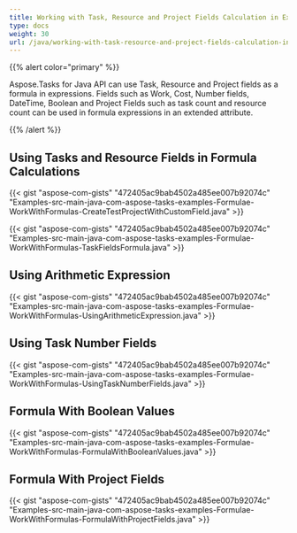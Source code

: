```yaml
---
title: Working with Task, Resource and Project Fields Calculation in Expressions
type: docs
weight: 30
url: /java/working-with-task-resource-and-project-fields-calculation-in-expressions/
---
```


{{% alert color="primary" %}} 

Aspose.Tasks for Java API can use Task, Resource and Project fields as a formula in expressions. Fields such as Work, Cost, Number fields, DateTime, Boolean and Project Fields such as task count and resource count can be used in formula expressions in an extended attribute.

{{% /alert %}} 
## **Using Tasks and Resource Fields in Formula Calculations**

{{< gist "aspose-com-gists" "472405ac9bab4502a485ee007b92074c" "Examples-src-main-java-com-aspose-tasks-examples-Formulae-WorkWithFormulas-CreateTestProjectWithCustomField.java" >}}

{{< gist "aspose-com-gists" "472405ac9bab4502a485ee007b92074c" "Examples-src-main-java-com-aspose-tasks-examples-Formulae-WorkWithFormulas-TaskFieldsFormula.java" >}}


## **Using Arithmetic Expression**
{{< gist "aspose-com-gists" "472405ac9bab4502a485ee007b92074c" "Examples-src-main-java-com-aspose-tasks-examples-Formulae-WorkWithFormulas-UsingArithmeticExpression.java" >}}

## **Using Task Number Fields**
{{< gist "aspose-com-gists" "472405ac9bab4502a485ee007b92074c" "Examples-src-main-java-com-aspose-tasks-examples-Formulae-WorkWithFormulas-UsingTaskNumberFields.java" >}}

## **Formula With Boolean Values**
{{< gist "aspose-com-gists" "472405ac9bab4502a485ee007b92074c" "Examples-src-main-java-com-aspose-tasks-examples-Formulae-WorkWithFormulas-FormulaWithBooleanValues.java" >}}

## **Formula With Project Fields**
{{< gist "aspose-com-gists" "472405ac9bab4502a485ee007b92074c" "Examples-src-main-java-com-aspose-tasks-examples-Formulae-WorkWithFormulas-FormulaWithProjectFields.java" >}}
